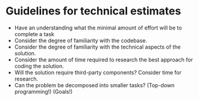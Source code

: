 Guidelines for technical estimates
==================================

* Have an understanding what the minimal amount of effort will be to complete a task
* Consider the degree of familiarity with the codebase.
* Consider the degree of familiarity with the technical aspects of the solution.
* Consider the amount of time required to research the best approach for coding the solution.
* Will the solution require third-party components? Consider time for research.
* Can the problem be decomposed into smaller tasks? (Top-down programming!) (Goals!)